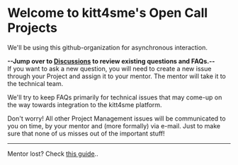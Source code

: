 # Welcome to kitt4sme's Open Call Projects

We'll be using this github-organization for asynchronous interaction. 

**--Jump over to [Discussions](https://github.com/kittOC/FAQs-and-Technical-issues/discussions) to review existing questions and FAQs.--**   
If you want to ask a new question, you will need to create a new issue through your Project and assign it to your mentor. The mentor will take it to the technical team.

We'll try to keep FAQs primarily for technical issues that may come-up on the way towards integration to the kitt4sme platform. 

Don't worry! All other Project Management issues will be communicated to you on time, by your mentor and (more formally) via e-mail. Just to make sure that none of us misses out of the important stuff!


--- 

Mentor lost? Check [this guide](./mentors_on_github/oc_guide.md)..


<!---
# FAQ page for kitt4sme Open Call projects

**Q1. How to get to the gist page**

**A1.** use [this link](https://gist.github.com/t-h-e-m/21e39138f90bae3b07d4a148d3e5e207)




## How to use

Andrea updates this page with **questions received by** the projects' **mentors**. He'll also create a secret `gist` and share the link here. This way you can still interact with him...asynchronously.
-->
